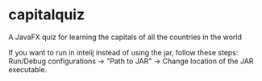 # capitalquiz
A JavaFX quiz for learning the capitals of all the countries in the world

If you want to run in intelij instead of using the jar, follow these steps:  
Run/Debug configurations -> "Path to JAR" -> Change location of the JAR executable.